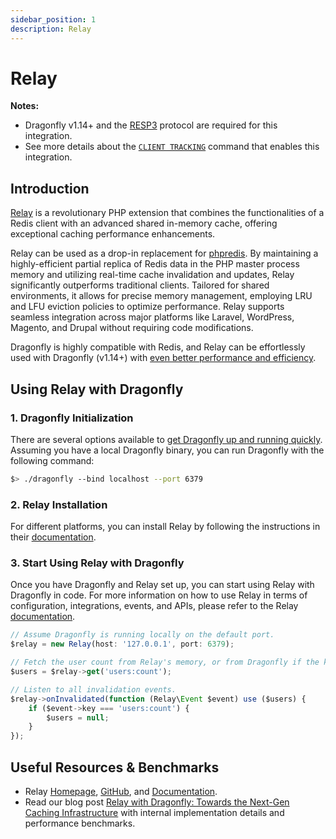 ```yaml
---
sidebar_position: 1
description: Relay
---
```


# Relay

**Notes:**

- Dragonfly v1.14+ and the [RESP3](https://github.com/redis/redis-specifications/blob/master/protocol/RESP3.md) protocol are required for this integration.
- See more details about the [`CLIENT TRACKING`](../command-reference/server-management/client-tracking.md) command that enables this integration.

## Introduction

[Relay](https://relay.so/) is a revolutionary PHP extension that combines the functionalities of a Redis client
with an advanced shared in-memory cache, offering exceptional caching performance enhancements.

Relay can be used as a drop-in replacement for [phpredis](https://github.com/phpredis/phpredis).
By maintaining a highly-efficient partial replica of Redis data in the PHP master process memory and utilizing real-time cache invalidation and updates, Relay significantly outperforms traditional clients.
Tailored for shared environments, it allows for precise memory management, employing LRU and LFU eviction policies to optimize performance.
Relay supports seamless integration across major platforms like Laravel, WordPress, Magento, and Drupal without requiring code modifications.

Dragonfly is highly compatible with Redis, and Relay can be effortlessly used with Dragonfly (v1.14+) with
[even better performance and efficiency](https://www.dragonflydb.io/blog/relay-with-dragonfly-towards-the-next-gen-caching-infrastructure).

## Using Relay with Dragonfly

### 1. Dragonfly Initialization

There are several options available to [get Dragonfly up and running quickly](../getting-started/getting-started.md).
Assuming you have a local Dragonfly binary, you can run Dragonfly with the following command:

```bash
$> ./dragonfly --bind localhost --port 6379
```

### 2. Relay Installation

For different platforms, you can install Relay by following the instructions in their [documentation](https://relay.so/docs/installation).

### 3. Start Using Relay with Dragonfly

Once you have Dragonfly and Relay set up, you can start using Relay with Dragonfly in code.
For more information on how to use Relay in terms of configuration, integrations, events, and APIs, please refer to the Relay [documentation](https://relay.so/docs).

<!-- PHP is not supported for syntax highlighting yet. -->
```javascript
// Assume Dragonfly is running locally on the default port.
$relay = new Relay(host: '127.0.0.1', port: 6379);

// Fetch the user count from Relay's memory, or from Dragonfly if the key has not been cached, yet.
$users = $relay->get('users:count');

// Listen to all invalidation events.
$relay->onInvalidated(function (Relay\Event $event) use ($users) {
    if ($event->key === 'users:count') {
        $users = null;
    }
});
```

## Useful Resources & Benchmarks

- Relay [Homepage](https://relay.so/), [GitHub](https://github.com/cachewerk/relay), and [Documentation](https://relay.so/docs).
- Read our blog post [Relay with Dragonfly: Towards the Next-Gen Caching Infrastructure](https://www.dragonflydb.io/blog/relay-with-dragonfly-towards-the-next-gen-caching-infrastructure)
  with internal implementation details and performance benchmarks.
